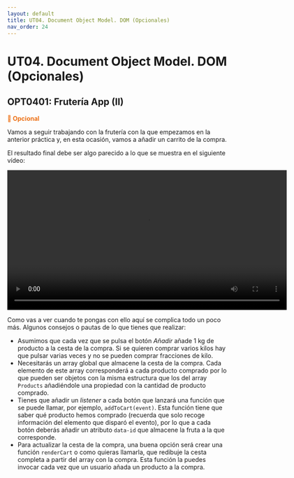 ```yaml
---
layout: default
title: UT04. Document Object Model. DOM (Opcionales)
nav_order: 24
---
```


# UT04. Document Object Model. DOM (Opcionales)

## OPT0401: Frutería App (II)

**<span style="color: #ED7117">📣 Opcional</span>**

Vamos a seguir trabajando con la frutería con la que empezamos en la anterior práctica y, en esta ocasión, vamos a añadir un carrito de la compra.

El resultado final debe ser algo parecido a lo que se muestra en el siguiente vídeo:

<video width="640" controls>
    <source src="assets/videos/fruteria_01.mp4" type="video/mp4">
    Tu navegador no soporta la reproducción de vídeo
</video>

Como vas a ver cuando te pongas con ello aquí se complica todo un poco más. Algunos consejos o pautas de lo que tienes que realizar:

- Asumimos que cada vez que se pulsa el botón *Añadir* añade 1 kg de producto a la cesta de la compra. Si se quieren comprar varios kilos hay que pulsar varias veces y no se pueden comprar fracciones de kilo.
- Necesitarás un array global que almacene la cesta de la compra. Cada elemento de este array corresponderá a cada producto comprado por lo que pueden ser objetos con la misma estructura que los del array `Products` añadiéndole una propiedad con la cantidad de producto comprado.
- Tienes que añadir un *listener* a cada botón que lanzará una función que se puede llamar, por ejemplo, `addToCart(event)`. Esta función tiene que saber qué producto hemos comprado (recuerda que solo recoge información del elemento que disparó el evento), por lo que a cada botón deberás añadir un atributo `data-id` que almacene la fruta a la que corresponde.
- Para actualizar la cesta de la compra, una buena opción será crear una función `renderCart` o como quieras llamarla, que redibuje la cesta completa a partir del array con la compra. Esta función la puedes invocar cada vez que un usuario añada un producto a la compra.